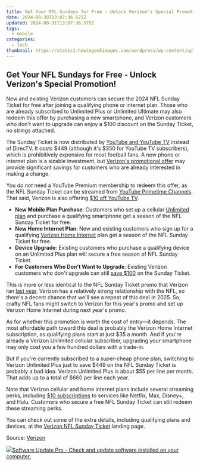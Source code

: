 ```yaml
---
title: Get Your NFL Sundays for Free - Unlock Verizon's Special Promotion!
date: 2024-08-30T13:07:36.575Z
updated: 2024-08-31T13:07:36.575Z
tags:
  - mobile
categories:
  - tech
thumbnail: https://static1.howtogeekimages.com/wordpress/wp-content/uploads/2023/09/screenshot-2023-09-06-at-2-51-15-pm.jpg
---
```


## Get Your NFL Sundays for Free - Unlock Verizon's Special Promotion!

New and existing Verizon customers can secure the 2024 NFL Sunday Ticket for free after joining a qualifying phone or internet plan. Those who are already subscribed to Unlimited Plus or Unlimited Ultimate may also redeem this offer by purchasing a new smartphone, and Verizon customers who don't want to upgrade can enjoy a $100 discount on the Sunday Ticket, no strings attached.

 The Sunday Ticket is now distributed by [YouTube and YouTube TV](https://sim-unlock.techidaily.com/how-to-check-if-your-nokia-g22-is-unlocked-by-drfone-android/) instead of DirecTV. It costs $449 (although it's $350 for YouTube TV subscribers), which is prohibitively expensive for most football fans. A new phone or internet plan is a sizable investment, but [Verizon's promotional offer](https://www.anrdoezrs.net/links/3607085/type/dlg/sid/UUhtgUeUpU2004363/https://www.verizon.com/nfl-sunday-ticket-on-youtube-streaming/) may provide significant savings for customers who are already interested in making a change.

 You _do not_ need a YouTube Premium membership to redeem this offer, as the NFL Sunday Ticket can be streamed from [YouTube Primetime Channels](https://www.androidpolice.com/what-are-youtube-primetime-channels/). That said, Verizon is also offering [$10 off YouTube TV](https://www.anrdoezrs.net/links/3607085/type/dlg/sid/UUhtgUeUpU2004363/https://www.verizon.com/solutions-and-services/apps/youtube-tv/).

* **New Mobile Plan Purchase**: Customers who set up a cellular [Unlimited plan](https://www.anrdoezrs.net/links/3607085/type/dlg/sid/UUhtgUeUpU2004363/https://www.verizon.com/plans/unlimited/) and purchase a qualifying smartphone get a season of the NFL Sunday Ticket for free.
* **New Home Internet Plan**: New and existing customers who sign up for a qualifying [Verizon Home Internet](https://www.anrdoezrs.net/links/3607085/type/dlg/sid/UUhtgUeUpU2004363/https://www.verizon.com/home/internet/) plan get a season of the NFL Sunday Ticket for free.
* **Device Upgrade**: Existing customers who purchase a qualifying device on an Unlimited Plus plan will secure a free season of NFL Sunday Ticket.
* **For Customers Who Don't Want to Upgrade**: Existing Verizon customers who don't upgrade can still [save $100](https://www.anrdoezrs.net/links/3607085/type/dlg/sid/UUhtgUeUpU2004363/https://www.verizon.com/support/nfl-st-on-us-promo-legal/) on the Sunday Ticket.

 This is more or less identical to the NFL Sunday Ticket promo that Verizon ran [last year](https://screen-recording.techidaily.com/slicephoto-inspection/). Verizon has a relatively strong relationship with the NFL, so there's a decent chance that we'll see a repeat of this deal in 2025\. So, crafty NFL fans might switch to Verizon for this year's promo and set up Verizon Home Internet during next year's promo.

 As for whether this promotion is worth the cost of entry—it depends. The most affordable path toward this deal is probably the Verizon Home Internet subscription, as qualifying plans start at just $35 a month. And if you're already a Verizon Unlimited cellular subscriber, upgrading your smartphone may only cost you a few hundred dollars with a trade-in.

 But if you're currently subscribed to a super-cheap phone plan, switching to Verizon Unlimited Plus just to save $449 on the NFL Sunday Ticket is probably a bad idea. Verizon Unlimited Plus is about $55 per line per month. That adds up to a total of $660 per line each year.

 Note that Verizon cellular and home internet plans include several streaming perks, including [$10 subscriptions](https://desktop-recording.techidaily.com/updated-in-2024-bandicam-vs-camtasia-which-is-better/) to services like Netflix, Max, Disney+, and Hulu. Customers who secure a free NFL Sunday Ticket can still redeem these streaming perks.

 You can check out some of the extra details, including qualifying plans and devices, at the [Verizon NFL Sunday Ticket](https://www.anrdoezrs.net/links/3607085/type/dlg/sid/UUhtgUeUpU2004363/https://www.verizon.com/nfl-sunday-ticket-on-youtube-streaming/) landing page.

 Source: [Verizon](https://www.anrdoezrs.net/links/3607085/type/dlg/sid/UUhtgUeUpU2004363/https://www.verizon.com/nfl-sunday-ticket-on-youtube-streaming/)

<ins class="adsbygoogle"
     style="display:block"
     data-ad-format="autorelaxed"
     data-ad-client="ca-pub-7571918770474297"
     data-ad-slot="1223367746"></ins>



<ins class="adsbygoogle"
     style="display:block"
     data-ad-client="ca-pub-7571918770474297"
     data-ad-slot="8358498916"
     data-ad-format="auto"
     data-full-width-responsive="true"></ins>



<!-- affiliate ads begin -->
<a href="https://order.glarysoft.com/order/checkout.php?PRODS=4691139&QTY=1&AFFILIATE=108875&CART=1"><img src="https://secure.avangate.com/images/merchant/6734fa703f6633ab896eecbdfad8953a/products/SU-200-1.png" border="0">Software Update Pro - Check and update software installed on your computer. </a>
<!-- affiliate ads end -->